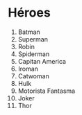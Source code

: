 # Héroes

1. Batman
2. Superman
3. Robin
4. Spiderman
5. Capitan America
6. Iroman
7. Catwoman
8. Hulk
9. Motorista Fantasma
10. Joker
11. Thor




